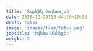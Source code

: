 ```yaml
---
title: 'Տաթևիկ Թադևոսյան'
date: 2018-12-20T13:44:30+10:00
draft: false
image: 'images/team/tatev.png'
jobtitle: 'Իվենթ Մենեջեր'
weight: 3
---
```

